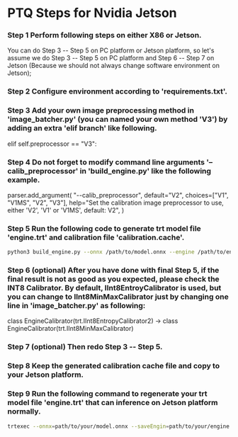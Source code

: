 # PTQ Steps for Nvidia Jetson

### Step 1 Perform following steps on either X86 or Jetson. 
  You can do Step 3 -- Step 5 on PC platform or Jetson platform, so let's assume we do Step 3 -- Step 5 on PC platform and Step 6 -- Step 7 on Jetson (Because we should not always change software environment on Jetson);

### Step 2 Configure environment according to 'requirements.txt'.

### Step 3 Add your own image preprocessing method in 'image_batcher.py' (you can named your own method 'V3') by adding an extra 'elif branch' like following.
elif self.preprocessor == "V3":

### Step 4 Do not forget to modify command line arguments '–calib_preprocessor' in 'build_engine.py' like the following example.
parser.add_argument(
    "--calib_preprocessor",
    default="V2",
    choices=["V1", "V1MS", "V2", "V3"],
    help="Set the calibration image preprocessor to use, either 'V2', 'V1' or 'V1MS', default: V2",
)

### Step 5 Run the following code to generate trt model file 'engine.trt' and calibration file 'calibration.cache'.
``` bash
python3 build_engine.py --onnx /path/to/model.onnx --engine /path/to/engine.trt --precision int8 --calib_input path/to/calibration/images --calib_cache /path/to/calibration.cache -- calib_preprocessor V3
```

### Step 6 (optional) After you have done with final Step 5, if the final result is not as good as you expected, please check the INT8 Calibrator. By default, IInt8EntroyCalibrator is used, but you can change to IInt8MinMaxCalibrator just by changing one line in 'image_batcher.py' as following:
class EngineCalibrator(trt.IInt8EntropyCalibrator2) → class EngineCalibrator(trt.IInt8MinMaxCalibrator)

### Step 7 (optional) Then redo Step 3 -- Step 5.

### Step 8 Keep the generated calibration cache file and copy to your Jetson platform.

### Step 9 Run the following command to regenerate your trt model file 'engine.trt' that can inference on Jetson platform normally.
``` bash
trtexec --onnx=path/to/your/model.onnx --saveEngin=path/to/your/engine.trt --calib=path/to/your/calibration.cache --int8 --verbose
```